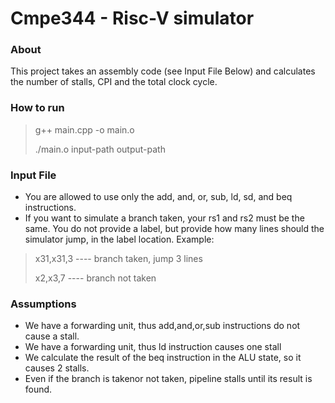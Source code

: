 # Cmpe344 - Risc-V simulator

### About
This project takes an assembly code (see Input File Below) and calculates the number of stalls, CPI and the total clock cycle.
### How to run
> g++ main.cpp -o main.o
> 
> ./main.o input-path output-path
### Input File
  * You are allowed to use only the add, and, or, sub, ld, sd, and beq instructions.
  * If you want to simulate a branch taken, your rs1 and rs2 must be the same. You do not provide a label, but provide how many lines should the simulator jump, in
the label location. Example:
  > x31,x31,3 ---- branch taken, jump 3 lines
  > 
  > x2,x3,7   ---- branch not taken
### Assumptions
  * We have a forwarding unit, thus add,and,or,sub instructions do not cause a stall.
  * We have a forwarding unit, thus ld instruction causes one stall
  * We calculate the result of the beq instruction in the ALU state, so it causes 2 stalls.
  * Even if the branch is takenor not taken, pipeline stalls until its result is found.
